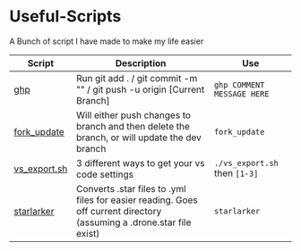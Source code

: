 # Useful-Scripts
A Bunch of script I have made to make my life easier

| Script  | Description  | Use  |
|---------|--------------|------|
|  [ghp](Scripts/ghp/README.md) |  Run git add . / git commit -m "" / git push -u origin [Current Branch] | ```ghp COMMENT MESSAGE HERE```  |
|  [fork_update](Scripts/fork_update/) |  Will either push changes to branch and then delete the branch, or will update the dev branch |  ```fork_update``` |
| [vs_export.sh](Scripts/vs_export/)  | 3 different ways to get your vs code settings  | ```./vs_export.sh``` then ```[1-3]```  |
| [starlarker](Scripts/starlarker/)  | Converts .star files to .yml files for easier reading. Goes off current directory (assuming a .drone.star file exist)  | ```starlarker```  |


